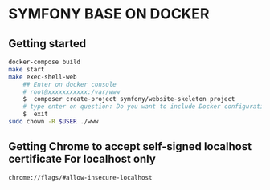 # SYMFONY BASE ON DOCKER

## Getting started

```bash
docker-compose build
make start
make exec-shell-web
    ## Enter on docker console
    # root@xxxxxxxxxxx:/var/www
    $  composer create-project symfony/website-skeleton project
    # type enter on question: Do you want to include Docker configuration from recipes? (Yes)
    $  exit
sudo chown -R $USER ./www
```


## Getting Chrome to accept self-signed localhost certificate For localhost only
```
chrome://flags/#allow-insecure-localhost
```
